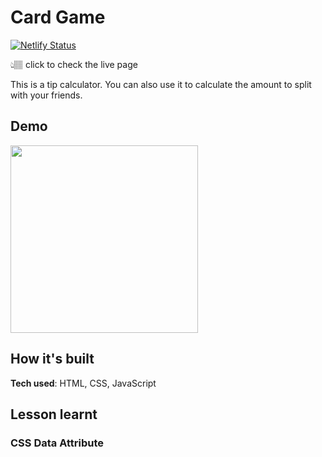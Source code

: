 # Card Game

[![Netlify Status](https://api.netlify.com/api/v1/badges/8dd3688a-8f84-4c53-8702-a2cd7fcbe574/deploy-status)]()

👆🏽 click to check the live page

This is a tip calculator. You can also use it to calculate the amount to split with your friends.

## Demo

<img src="" width="300px">

## How it's built

**Tech used**: HTML, CSS, JavaScript

## Lesson learnt

### CSS Data Attribute
